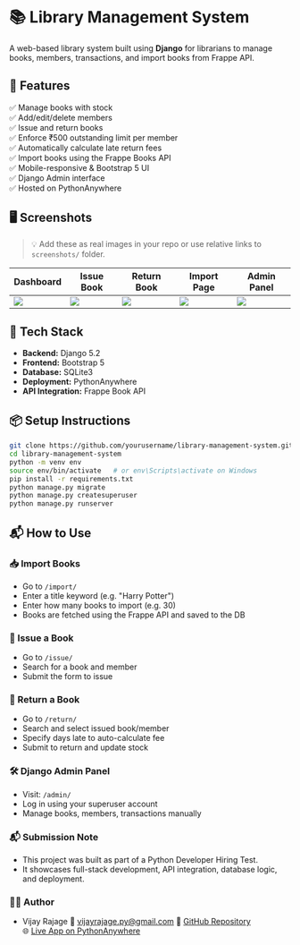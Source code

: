 # 📚 Library Management System

A web-based library system built using **Django** for librarians to manage books, members, transactions, and import books from Frappe API.

## 🚀 Features

✅ Manage books with stock  
✅ Add/edit/delete members  
✅ Issue and return books  
✅ Enforce ₹500 outstanding limit per member  
✅ Automatically calculate late return fees  
✅ Import books using the Frappe Books API  
✅ Mobile-responsive & Bootstrap 5 UI  
✅ Django Admin interface  
✅ Hosted on PythonAnywhere

## 🖥️ Screenshots

> 💡 Add these as real images in your repo or use relative links to `screenshots/` folder.

| Dashboard | Issue Book | Return Book | Import Page | Admin Panel |
|----------|------------|-------------|-------------|-------------|
| ![](screenshots/dashboard.png) | ![](screenshots/issue.png) | ![](screenshots/return.png) | ![](screenshots/import.png) | ![](screenshots/admin.png) |

## 🔧 Tech Stack

- **Backend:** Django 5.2
- **Frontend:** Bootstrap 5
- **Database:** SQLite3
- **Deployment:** PythonAnywhere
- **API Integration:** Frappe Book API

## 📦 Setup Instructions

```bash
git clone https://github.com/yourusername/library-management-system.git
cd library-management-system
python -m venv env
source env/bin/activate   # or env\Scripts\activate on Windows
pip install -r requirements.txt
python manage.py migrate
python manage.py createsuperuser
python manage.py runserver
```
## 📬 How to Use

### 📥 Import Books
- Go to `/import/`
- Enter a title keyword (e.g. "Harry Potter")
- Enter how many books to import (e.g. 30)
- Books are fetched using the Frappe API and saved to the DB

### 📖 Issue a Book
- Go to `/issue/`
- Search for a book and member
- Submit the form to issue

### 🔁 Return a Book
- Go to `/return/`
- Search and select issued book/member
- Specify days late to auto-calculate fee
- Submit to return and update stock

### 🛠️ Django Admin Panel
- Visit: `/admin/`
- Log in using your superuser account
- Manage books, members, transactions manually

### 📬 Submission Note
- This project was built as part of a Python Developer Hiring Test.
- It showcases full-stack development, API integration, database logic, and deployment.

### 🙋‍♂️ Author
- Vijay Rajage
📧 vijayrajage.py@gmail.com
🔗 [GitHub Repository](https://www.linkedin.com/in/vijay-rajage/)  
🌐 [Live App on PythonAnywhere](https://vijayrajage.pythonanywhere.com)

